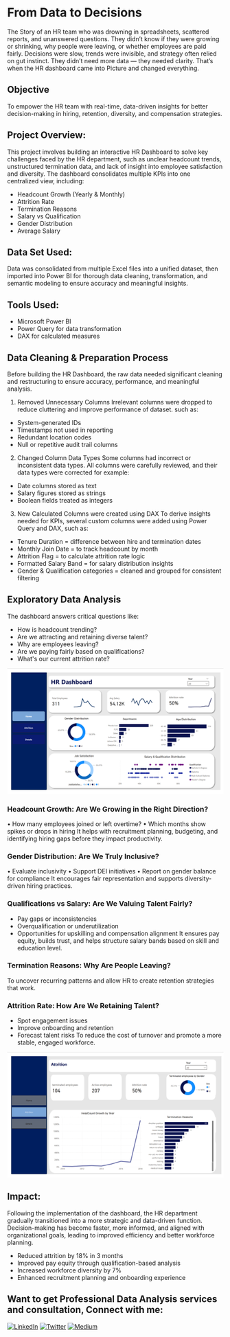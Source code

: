 # From Data to Decisions
The Story of an HR team who was drowning in spreadsheets, scattered reports, and unanswered questions. They didn’t know if they were growing or shrinking, why people were leaving, or whether employees are paid fairly. Decisions were slow, trends were invisible, and strategy often relied on gut instinct.
They didn’t need more data — they needed clarity.
That’s when the HR dashboard came into Picture and changed everything.

## Objective
To empower the HR team with real-time, data-driven insights for better decision-making in hiring, retention, diversity, and compensation strategies.

## Project Overview: 
This project involves building an interactive HR Dashboard to solve key challenges faced by the HR department, such as unclear headcount trends, unstructured termination data, and lack of insight into employee satisfaction and diversity.
The dashboard consolidates multiple KPIs into one centralized view, including:
-	Headcount Growth (Yearly & Monthly)
-	Attrition Rate
-	Termination Reasons
-	Salary vs Qualification
- Gender Distribution
-	Average Salary

## Data Set Used: 
Data was consolidated from multiple Excel files into a unified dataset, then imported into Power BI for thorough data cleaning, transformation, and semantic modeling to ensure accuracy and meaningful insights.

## Tools Used:
-	Microsoft Power BI
-	Power Query for data transformation
-	DAX for calculated measures

## Data Cleaning & Preparation Process
Before building the HR Dashboard, the raw data needed significant cleaning and restructuring to ensure accuracy, performance, and meaningful analysis.
 1. Removed Unnecessary Columns
Irrelevant columns were dropped to reduce cluttering and improve performance of dataset.
 such as:
- System-generated IDs
-	Timestamps not used in reporting
-	Redundant location codes
-	Null or repetitive audit trail columns

2. Changed Column Data Types
Some columns had incorrect or inconsistent data types. All columns were carefully reviewed, and their data types were corrected
 for example:
-	Date columns stored as text
-	Salary figures stored as strings
-	Boolean fields treated as integers
 3. New Calculated Columns were created using DAX 
To derive insights needed for KPIs, several custom columns were added using Power Query and DAX, such as:
-	Tenure Duration = difference between hire and termination dates
-	Monthly Join Date = to track headcount by month
-	Attrition Flag = to calculate attrition rate logic
-	Formatted Salary Band = for salary distribution insights
-	Gender & Qualification categories = cleaned and grouped for consistent filtering
## Exploratory Data Analysis
The dashboard answers critical questions like:
-	How is headcount trending?
-	Are we attracting and retaining diverse talent?
-	Why are employees leaving?
-	Are we paying fairly based on qualifications?
-	What's our current attrition rate?

 ![img_alt](https://raw.githubusercontent.com/AliRaza-9/HR-Dashboard/228459878facafda7c3f489b843a71406729aa38/Main%20Page.png)


### Headcount Growth: Are We Growing in the Right Direction?
•	How many employees joined or left overtime?
•	Which months show spikes or drops in hiring
It helps with recruitment planning, budgeting, and identifying hiring gaps before they impact productivity.

### Gender Distribution: Are We Truly Inclusive?
•	Evaluate inclusivity
•	Support DEI initiatives
•	Report on gender balance for compliance
It encourages fair representation and supports diversity-driven hiring practices.
 
### Qualifications vs Salary: Are We Valuing Talent Fairly?
-	Pay gaps or inconsistencies
-	Overqualification or underutilization
-	Opportunities for upskilling and compensation alignment
It ensures pay equity, builds trust, and helps structure salary bands based on skill and education level.

### Termination Reasons: Why Are People Leaving?
To uncover recurring patterns and allow HR to create retention strategies that work.

### Attrition Rate: How Are We Retaining Talent?
-	Spot engagement issues
-	Improve onboarding and retention
-	Forecast talent risks
To reduce the cost of turnover and promote a more stable, engaged workforce.

![Image](https://raw.githubusercontent.com/AliRaza-9/HR-Dashboard/c9a12c787da80755bfa93d473083ca2c3c120888/Attrition%20Page.png) 

## Impact:
Following the implementation of the dashboard, the HR department gradually transitioned into a more strategic and data-driven function. Decision-making has become faster, more informed, and aligned with organizational goals, leading to improved efficiency and better workforce planning.
- Reduced attrition by 18% in 3 months
- Improved pay equity through qualification-based analysis
- Increased workforce diversity by 7%
-	Enhanced recruitment planning and onboarding experience

## Want to get Professional Data Analysis services and consultation, Connect with me:

 [![LinkedIn](https://img.shields.io/badge/LinkedIn-Connect-blue?logo=linkedin)](https://www.linkedin.com/in/ali-raxa9/)  [![Twitter](https://img.shields.io/badge/-Twitter-blue?style=flat&logo=twitter&logoColor=white)](https://twitter.com/@razachoudry9)  [![Medium](https://img.shields.io/badge/-Medium-black?style=flat&logo=medium&logoColor=white)](https://medium.com/@AliRaxa)





